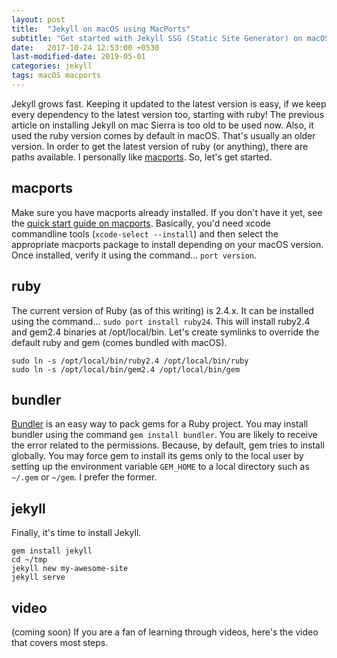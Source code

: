 ```yaml
---
layout: post
title:  "Jekyll on macOS using MacPorts"
subtitle: "Get started with Jekyll SSG (Static Site Generator) on macOS using MacPorts."
date:   2017-10-24 12:53:00 +0530
last-modified-date: 2019-05-01
categories: jekyll
tags: macOS macports
---
```


Jekyll grows fast. Keeping it updated to the latest version is easy, if we keep every dependency to the latest version too, starting with ruby! The previous article on installing Jekyll on mac Sierra is too old to be used now. Also, it used the ruby version comes by default in macOS. That's usually an older version. In order to get the latest version of ruby (or anything), there are paths available. I personally like [macports](https://www.macports.org/). So, let's get started.

## macports

Make sure you have macports already installed. If you don't have it yet, see the [quick start guide on macports](https://www.macports.org/install.php). Basically, you'd need xcode commandline tools (`xcode-select --install`) and then select the appropriate macports package to install depending on your macOS version. Once installed, verify it using the command... `port version`.

## ruby

The current version of Ruby (as of this writing) is 2.4.x. It can be installed using the command... `sudo port install ruby24`. This will install ruby2.4 and gem2.4 binaries at /opt/local/bin. Let's create symlinks to override the default ruby and gem (comes bundled with macOS).

```
sudo ln -s /opt/local/bin/ruby2.4 /opt/local/bin/ruby
sudo ln -s /opt/local/bin/gem2.4 /opt/local/bin/gem
```

## bundler

[Bundler](http://bundler.io/) is an easy way to pack gems for a Ruby project. You may install bundler using the command `gem install bundler`. You are likely to receive the error related to the permissions. Because, by default, gem tries to install globally. You may force gem to install its gems only to the local user by setting up the environment variable `GEM_HOME` to a local directory such as `~/.gem` or `~/gem`. I prefer the former.

## jekyll

Finally, it's time to install Jekyll.

```
gem install jekyll
cd ~/tmp
jekyll new my-awesome-site
jekyll serve
```

## video

(coming soon) If you are a fan of learning through videos, here's the video that covers most steps.
